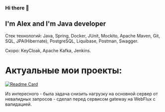 ### Hi there 👋

## I'm Alex and I'm Java developer

Стек технологий: Java, Spring, Docker, JUnit, Mockito, Apache Maven, Git, SQL, JPA(Hibernate), PostgreSQL, Liquibase, Postman, Swagger.

Скоро: KeyCloak, Apache Kafka, Jenkins.

# Актуальные мои проекты:

[![Readme Card](https://github-readme-stats.vercel.app/api/pin/?username=alextim1508&repo=shareIt&theme=darcula)](https://github.com/alextim1508/shareIt)

Из интересного - была задача снизить нагрузку на основной сервер от невалидных запросов - сделал перед сервисом gateway на WebFlux с валидацией. 

<!--
**alextim1508/alextim1508** is a ✨ _special_ ✨ repository because its `README.md` (this file) appears on your GitHub profile.

Here are some ideas to get you started:

- 🔭 I’m currently working on ...
- 🌱 I’m currently learning ...
- 👯 I’m looking to collaborate on ...
- 🤔 I’m looking for help with ...
- 💬 Ask me about ...
- 📫 How to reach me: ...
- 😄 Pronouns: ...
- ⚡ Fun fact: ...
-->

